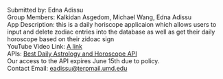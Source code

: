Submitted by: Edna Adissu \
Group Members: Kalkidan Asgedom, Michael Wang, Edna Adissu \
App Description: this is a daily horiscope applicaion which allows users to input and delete zodiac entries into the database as well as get their daily horoscope based on their zidoac sign \
YouTube Video Link: [A link](https://youtu.be/qGHK9zcOMDE) \
APIs: [Best Daily Astrology and Horoscope API](https://rapidapi.com/soralapps/api/best-daily-astrology-and-horoscope-api/) \
Our access to the API expires June 15th due to policy. \
Contact Email: eadissu@terpmail.umd.edu